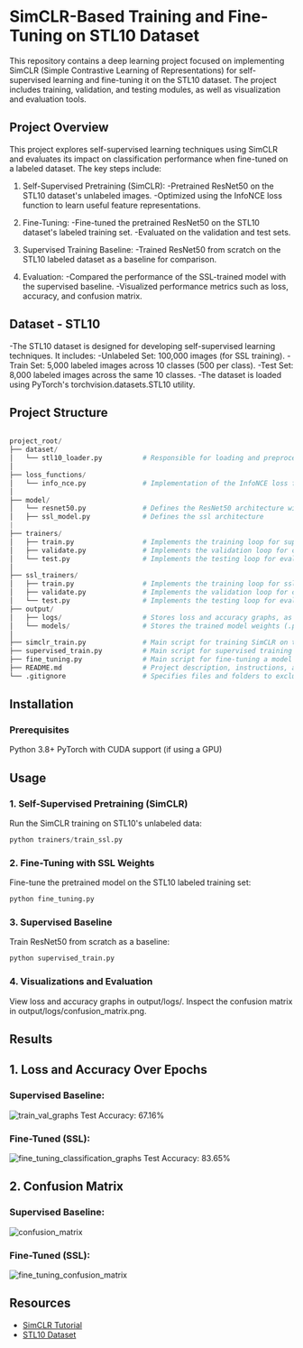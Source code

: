 # SimCLR-Based Training and Fine-Tuning on STL10 Dataset
This repository contains a deep learning project focused on implementing SimCLR (Simple Contrastive Learning of Representations) for self-supervised learning and fine-tuning it on the STL10 dataset. The project includes training, validation, and testing modules, as well as visualization and evaluation tools.

## Project Overview

This project explores self-supervised learning techniques using SimCLR and evaluates its impact on classification performance when fine-tuned on a labeled dataset. The key steps include:

1. Self-Supervised Pretraining (SimCLR):
-Pretrained ResNet50 on the STL10 dataset's unlabeled images.
-Optimized using the InfoNCE loss function to learn useful feature representations.

2. Fine-Tuning:
-Fine-tuned the pretrained ResNet50 on the STL10 dataset's labeled training set.
-Evaluated on the validation and test sets.

3. Supervised Training Baseline:
-Trained ResNet50 from scratch on the STL10 labeled dataset as a baseline for comparison.

4. Evaluation:
-Compared the performance of the SSL-trained model with the supervised baseline.
-Visualized performance metrics such as loss, accuracy, and confusion matrix.

## Dataset - STL10

-The STL10 dataset is designed for developing self-supervised learning techniques. It includes:
-Unlabeled Set: 100,000 images (for SSL training).
-Train Set: 5,000 labeled images across 10 classes (500 per class).
-Test Set: 8,000 labeled images across the same 10 classes.
-The dataset is loaded using PyTorch's torchvision.datasets.STL10 utility.

## Project Structure

```python

project_root/
├── dataset/
│   └── stl10_loader.py          # Responsible for loading and preprocessing the STL10 dataset.
│
├── loss_functions/
│   └── info_nce.py              # Implementation of the InfoNCE loss function used in SimCLR.
│
├── model/
│   └── resnet50.py              # Defines the ResNet50 architecture with optional modifications (e.g., fine-tuning or custom classification head).
│   ├── ssl_model.py             # Defines the ssl architecture
|
├── trainers/
│   ├── train.py                 # Implements the training loop for supervised models.
│   ├── validate.py              # Implements the validation loop for calculating validation loss and accuracy.
│   └── test.py                  # Implements the testing loop for evaluating the model on the test dataset.
│
├── ssl_trainers/
│   ├── train.py                 # Implements the training loop for ssl models.
│   ├── validate.py              # Implements the validation loop for calculating validation loss and accuracy.
│   └── test.py                  # Implements the testing loop for evaluating the model on the test dataset.
├── output/
│   ├── logs/                    # Stores loss and accuracy graphs, as well as confusion matrix images.
│   └── models/                  # Stores the trained model weights (.pth files) for SimCLR and fine-tuning.
│
├── simclr_train.py              # Main script for training SimCLR on the STL10 unlabeled dataset.
├── supervised_train.py          # Main script for supervised training on the STL10 labeled dataset.
├── fine_tuning.py               # Main script for fine-tuning a model using SSL-pretrained weights.
├── README.md                    # Project description, instructions, and results.
└── .gitignore                   # Specifies files and folders to exclude from version control.

```


## Installation
### Prerequisites

Python 3.8+
PyTorch with CUDA support (if using a GPU)

## Usage 
### 1. Self-Supervised Pretraining (SimCLR)

Run the SimCLR training on STL10's unlabeled data:
```python
python trainers/train_ssl.py
```

### 2. Fine-Tuning with SSL Weights
Fine-tune the pretrained model on the STL10 labeled training set:
```python
python fine_tuning.py
```

### 3. Supervised Baseline
Train ResNet50 from scratch as a baseline:
```python
python supervised_train.py
 ```

### 4. Visualizations and Evaluation

View loss and accuracy graphs in output/logs/.
Inspect the confusion matrix in output/logs/confusion_matrix.png.

## Results

## 1. Loss and Accuracy Over Epochs

### Supervised Baseline:
![train_val_graphs](https://github.com/user-attachments/assets/9899d5bc-7a86-4a1d-9702-a739833e97cd)
Test Accuracy: 67.16%

### Fine-Tuned (SSL):
![fine_tuning_classification_graphs](https://github.com/user-attachments/assets/0fe6c2c5-f6f9-4b28-a919-c27c1fc43b9a)
Test Accuracy: 83.65%

## 2. Confusion Matrix

### Supervised Baseline:

![confusion_matrix](https://github.com/user-attachments/assets/212e41ba-1576-4e99-9645-36c7ea260215)

### Fine-Tuned (SSL):

![fine_tuning_confusion_matrix](https://github.com/user-attachments/assets/ad9c6432-e57a-4eb4-a1be-edf6e703e9d7)

## Resources
- [SimCLR Tutorial](https://uvadlc-notebooks.readthedocs.io/en/latest/tutorial_notebooks/tutorial17/SimCLR.html)
- [STL10 Dataset](https://www.kaggle.com/datasets/jessicali9530/stl10?resource=download)
